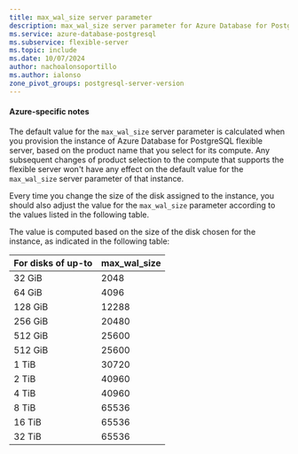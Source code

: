 ```yaml
---
title: max_wal_size server parameter
description: max_wal_size server parameter for Azure Database for PostgreSQL - Flexible Server.
ms.service: azure-database-postgresql
ms.subservice: flexible-server
ms.topic: include
ms.date: 10/07/2024
author: nachoalonsoportillo
ms.author: ialonso
zone_pivot_groups: postgresql-server-version
---
```

#### Azure-specific notes
The default value for the `max_wal_size` server parameter is calculated when you provision the instance of Azure Database for PostgreSQL flexible server, based on the product name that you select for its compute. Any subsequent changes of product selection to the compute that supports the flexible server won't have any effect on the default value for the `max_wal_size` server parameter of that instance.

Every time you change the size of the disk assigned to the instance, you should also adjust the value for the `max_wal_size` parameter according to the values listed in the following table.

The value is computed based on the size of the disk chosen for the instance, as indicated in the following table:

| For disks of up-to | max_wal_size |
| ------------------ | ------------ |
|             32 GiB |         2048 |
|             64 GiB |         4096 |
|            128 GiB |        12288 |
|            256 GiB |        20480 |
|            512 GiB |        25600 |
|            512 GiB |        25600 |
|              1 TiB |        30720 |
|              2 TiB |        40960 |
|              4 TiB |        40960 |
|              8 TiB |        65536 |
|             16 TiB |        65536 |
|             32 TiB |        65536 |